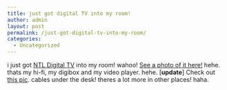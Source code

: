 ```yaml
---
title: just got digital TV into my room!
author: admin
layout: post
permalink: /just-got-digital-tv-into-my-room/
categories:
  - Uncategorized
---
```

i just got [NTL Digital TV][1] into my room! wahoo! <a href="http://lsnbackup.cust.nearlyfreespeech.net/200309181621-myentertainmentsystem-001.jpg" target="_blank">See a photo of it here!</a> hehe. thats my hi-fi, my digibox and my video player. hehe. [**update**] Check out <a href="http://lsnbackup.cust.nearlyfreespeech.net/200309181643-cablesunderdesk-001.jpg" target="_blank">this pic</a>. cables under the desk! theres a lot more in other places! haha.

 [1]: http://www.ntl.ie